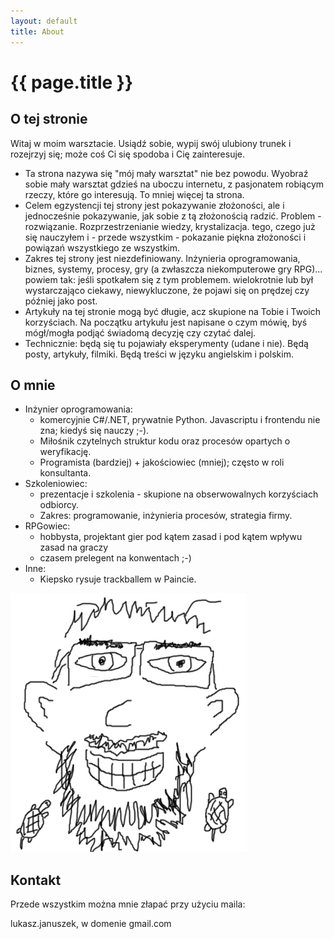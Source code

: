 ```yaml
---
layout: default
title: About
---
```


# {{ page.title }}

## O tej stronie

Witaj w moim warsztacie. Usiądź sobie, wypij swój ulubiony trunek i rozejrzyj się; może coś Ci się spodoba i Cię zainteresuje.

* Ta strona nazywa się "mój mały warsztat" nie bez powodu. Wyobraź sobie mały warsztat gdzieś na uboczu internetu, z pasjonatem robiącym rzeczy, które go interesują. To mniej więcej ta strona.
* Celem egzystencji tej strony jest pokazywanie złożoności, ale i jednocześnie pokazywanie, jak sobie z tą złożonością radzić. Problem - rozwiązanie. Rozprzestrzenianie wiedzy, krystalizacja. tego, czego już się nauczyłem i - przede wszystkim - pokazanie piękna złożoności i powiązań wszystkiego ze wszystkim.
* Zakres tej strony jest niezdefiniowany. Inżynieria oprogramowania, biznes, systemy, procesy, gry (a zwłaszcza niekomputerowe gry RPG)... powiem tak: jeśli spotkałem się z tym problemem. wielokrotnie lub był wystarczająco ciekawy, niewykluczone, że pojawi się on prędzej czy później jako post.
* Artykuły na tej stronie mogą być długie, acz skupione na Tobie i Twoich korzyściach. Na początku artykułu jest napisane o czym mówię, byś mógł/mogła podjąć świadomą decyzję czy czytać dalej.
* Technicznie: będą się tu pojawiały eksperymenty (udane i nie). Będą posty, artykuły, filmiki. Będą treści w języku angielskim i polskim.

## O mnie

* Inżynier oprogramowania: 
    * komercyjnie C#/.NET, prywatnie Python. Javascriptu i frontendu nie zna; kiedyś się nauczy ;-).
    * Miłośnik czytelnych struktur kodu oraz procesów opartych o weryfikację. 
    * Programista (bardziej) + jakościowiec (mniej); często w roli konsultanta.
* Szkoleniowiec: 
    * prezentacje i szkolenia - skupione na obserwowalnych korzyściach odbiorcy. 
    * Zakres: programowanie, inżynieria procesów, strategia firmy.
* RPGowiec:
    * hobbysta, projektant gier pod kątem zasad i pod kątem wpływu zasad na graczy
    * czasem prelegent na konwentach ;-)
* Inne:
    * Kiepsko rysuje trackballem w Paincie.

![_Rysunek: kiepsko narysowany przeze mnie autoportret swojej twarzy w paincie. Zawiera dwa kiepsko narysowane żółwie._](/img/about/ljzolw.png)

## Kontakt

Przede wszystkim można mnie złapać przy użyciu maila:

lukasz.januszek, w domenie gmail.com

